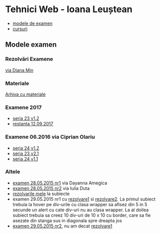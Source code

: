 # Tehnici Web - Ioana Leuștean

- [modele de examen](https://www.dropbox.com/sh/3hvqxiwysjys4k4/AADnKXkMP5jcUjSWHS6j1XAwa?dl=0)
- [cursuri](https://sites.google.com/site/igleustean/teaching/tehnici-web)

## Modele examen

### Rezolvări Examene

[via Diana Min](https://github.com/dianamin/rezolvari-tehnici-web)

### Materiale

[Arhiva cu materiale](https://drive.google.com/drive/folders/0Bx7Xl3-g3yZ-SmN1Z2dUYmIzeVk?usp=sharing)

### Examene 2017 
- [seria 23 v1.2](https://drive.google.com/file/d/0Bx7Xl3-g3yZ-bG5UZjlNWkhpdWM/view?usp=sharing)
- [restanta 12.09.2017](https://drive.google.com/file/d/0Bx7Xl3-g3yZ-R3B4ZUw5ZkpEREk/view?usp=sharing)

### Examene 06.2016 via Ciprian Olariu

- [seria 24 v1.2](https://www.dropbox.com/s/kv1trf323jgbep7/13341930_10204497714601909_1006370279_n.jpg?dl=0)
- [seria 23 v2.1](https://www.dropbox.com/s/yqenf9pd83zs1hs/13351078_10204497714161898_1330429253_o.jpg?dl=0)
- [seria 24 v1.1](https://www.dropbox.com/s/w8o9oj2ef2shjxt/13382190_10204497714641910_1782552488_n.jpg?dl=0)

### Altele

- [examen 28.05.2015 nr1](https://www.dropbox.com/s/3imp3fbm77dcb0t/subiect.jpg?dl=0) via Dayanna Amegica
- [examen 28.05.2015 nr2](https://www.dropbox.com/s/n09h174m6v7m9dx/subiect_nr2.jpg?dl=0) via Iulia Duta
- [rezolvarile mele](https://github.com/palcu/homework/tree/master/tw/teste) la subiecte
- examen 29.05.2015 nr1 cu [rezolvare1](https://www.dropbox.com/s/2yytzdtjs9bvdzl/sub1.jpg?dl=0) si [rezolvare2](https://www.dropbox.com/s/tm43hx8oiplyyay/sub2.jpg?dl=0). La primul subiect trebuia la hover pe div-urile cu clasa wrapper sa afisez din 5 in 5 secunde un alert cu cate div-uri nu au clasa wrapper. La al doilea subiect trebuia sa creez 10 div-uri de 10 x 10 cu border, care sa fie asezate din stanga sus in diagonala spre dreapta jos
- [examen 29.05.2015 nr2](https://www.dropbox.com/s/atd2do3jchmjs43/2015_var2.jpg?dl=0), nu am decat [rezolvare1](https://www.dropbox.com/s/3zjt288p1e078yy/rezolvare1_var1.jpg?dl=0)
